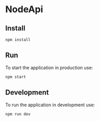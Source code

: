 # NodeApi

## Install

```shell
npm install
```

## Run

To start the application in production use:

```shell
npm start
```


## Development

To run the application in development use:

```shell
npm run dev
```
